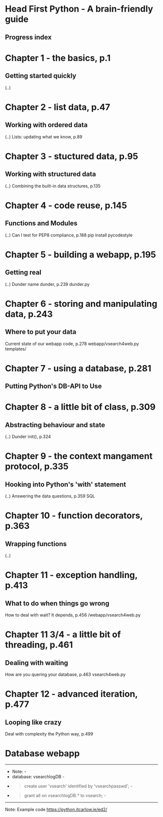 # Head First Python - A brain-friendly guide

## Progress index


# Chapter 1 - the basics, p.1
## Getting started quickly
(..)


# Chapter 2 -  list data, p.47
## Working with ordered data
(..)
Lists: updating what we know, p.89

# Chapter 3 - stuctured data, p.95
## Working with structured data
(..)
Combining the built-in data structures, p.135

# Chapter 4 - code reuse, p.145
## Functions and Modules
(..)
Can I test for PEP8 compliance, p.188
    pip install pycodestyle

# Chapter 5 - building a webapp, p.195
## Getting real
(..)
Dunder name dunder, p.239
    dunder.py

# Chapter 6 - storing and manipulating data, p.243
## Where to put your data

Current state of our webapp code, p.278
    webapp/vsearch4web.py
    templates/

# Chapter 7 - using a database, p.281
## Putting Python's DB-API to Use

# Chapter 8 - a little bit of class, p.309
## Abstracting behaviour and state
(..)
Dunder init(), p.324

# Chapter 9 - the context mangament protocol, p.335
## Hooking into Python's 'with' statement
(..)
Answering the data questions, p.359
    SQL

# Chapter 10 - function decorators, p.363
## Wrapping functions
(..)

# Chapter 11 - exception handling, p.413
## What to do when things go wrong

How to deal with wait? It depends, p.456
    /webapp/vsearch4web.py

# Chapter 11 3/4 - a little bit of threading, p.461
## Dealing with waiting

How are you quering your database, p.463
    vsearch4web.py

# Chapter 12 - advanced iteration, p.477
## Looping like crazy

Deal with complexity the Python way, p.499


# Database webapp
- - - - - - - - - - - - - - - - - - - - - - - - - - - - - - -
- Note:                                                     -
-   database: vsearchlogDB                                  -
-   > create user 'vsearch' identified by 'vsearchpasswd';  -
-   > grant all on vsearchlogDB.* to vsearch;               -
- - - - - - - - - - - - - - - - - - - - - - - - - - - - - - -

Note: Example code
https://python.itcarlow.ie/ed2/

